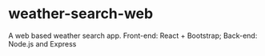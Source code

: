 # weather-search-web
A web based weather search app. Front-end: React + Bootstrap; Back-end: Node.js and Express
